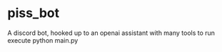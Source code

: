 # piss_bot
A discord bot, hooked up to an openai assistant with many tools
to run execute python main.py

 

